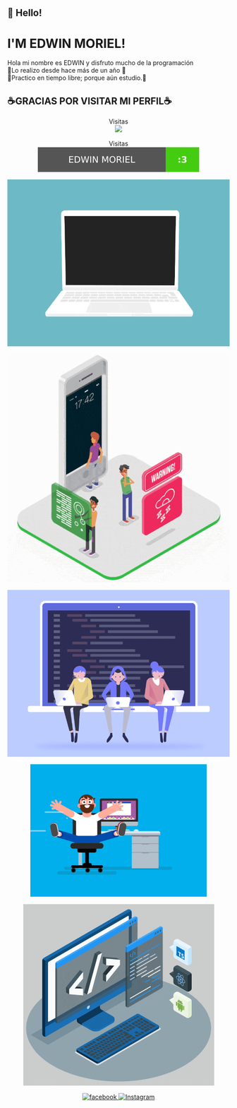 ## 👋 Hello!
#  I'M EDWIN MORIEL!

Hola mi nombre es EDWIN y disfruto mucho de la programación </br>
🐳Lo realizo desde hace más de un año 🐳 </br> 
🤖Practico en tiempo libre; porque aún estudio.🤖



## ☕GRACIAS POR VISITAR MI PERFIL☕

<p align="center"> 
  Visitas<br>
  <img src="https://profile-counter.glitch.me/sagar-viradiya/count.svg" />
</p>
<p align="center"> 
  Visitas<br>
  <img src="https://raw.githubusercontent.com/Im-Edwin/Im-Edwin/main/README/website.svg" />
</p>

<p align="center">
  <img src="https://raw.githubusercontent.com/Im-Edwin/Im-Edwin/main/README/code.gif">
</p>
<p align="center">
  <img src="https://raw.githubusercontent.com/Im-Edwin/Im-Edwin/main/README/1eb8dff28222a11acc3a1926a94d26fd.gif">
</p>
<p align="center">
  <img src="https://raw.githubusercontent.com/Im-Edwin/Im-Edwin/main/README/developers-gif-showcase.gif">
</p>
<p align="center">
  <img src="https://raw.githubusercontent.com/Im-Edwin/Im-Edwin/main/README/coder.gif">
</p>
<p align="center">
  <img src="https://raw.githubusercontent.com/Im-Edwin/Im-Edwin/main/README/techstack.gif">
</p>

<p align="center">
  <a href="https://facebook.com/edwinmoriel20" target="_blank">
    <img src="https://img.shields.io/badge/facebook-%231DA1F2.svg?&style=for-the-badge&logo=facebook&logoColor=white&color=071A2C" alt="facebook"/>


  <a href="https://instagram.com/moriel_esteban" target="_blank">
    <img src="https://img.shields.io/badge/instagram-%23E4405F.svg?&style=for-the-badge&logo=instagram&logoColor=white&color=071A2C" alt="Instagram"/>
  </a>

</p>
